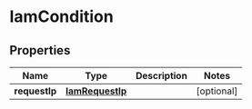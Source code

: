 

# IamCondition


## Properties

| Name | Type | Description | Notes |
|------------ | ------------- | ------------- | -------------|
|**requestIp** | [**IamRequestIp**](IamRequestIp.md) |  |  [optional] |



